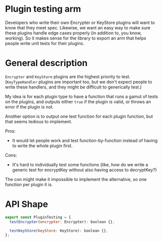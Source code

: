# Plugin testing arm

Developers who write their own Encrypter or KeyStore plugins will want to know
that they meet spec. Likewise, we want an easy way to make sure these plugins
handle edge cases properly (in addition to, you know, working). So it makes
sense for the library to export an arm that helps people write unit tests for
their plugins.

# General description

`Encrypter` and `KeyStore` plugins are the highest priority to test.
(`KeyTypeHandler` plugins are important too, but we don't expect people to write
these handlers, and they might be difficult to generically test.)

My idea is for each plugin type to have a function that runs a gamut of tests on
the plugins, and outputs either `true` if the plugin is valid, or throws an
error if the plugin is not.

Another option is to output one test function for each plugin function, but that
seems tedious to implement.

Pros:

- It would let people work and test function-by-function instead of having to
  write the whole plugin first.

Cons:

- It's hard to individually test some functions (like, how do we write a generic
  test for encryptKey without also having access to decryptKey?)

The con might make it impossible to implement the alternative, so one function
per plugin it is.

# API Shape

```javascript
export const PluginTesting = {
  testEncrypter(encrypter: Encrypter): boolean {},

  testKeyStore(keyStore: KeyStore): boolean {},
};
```
